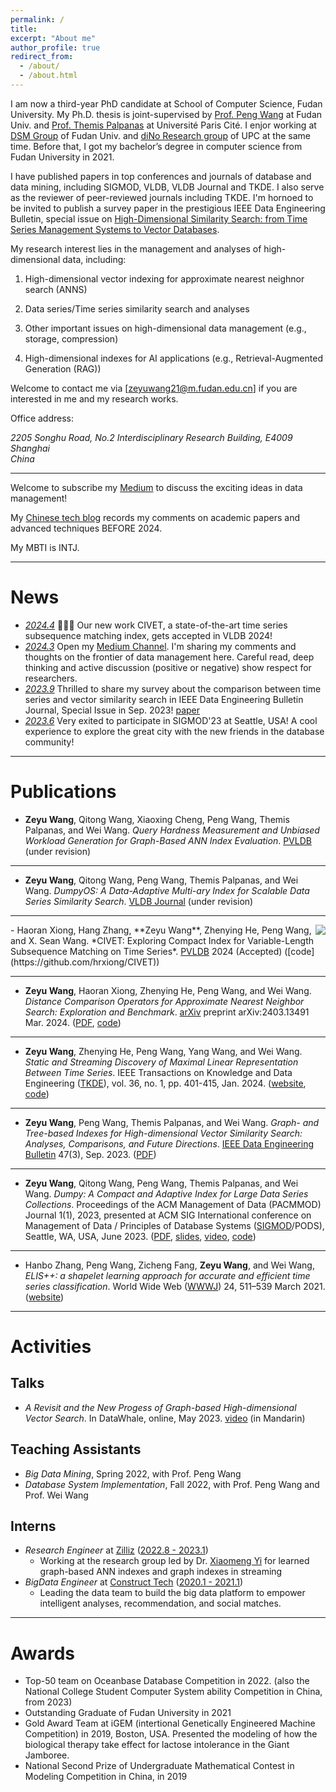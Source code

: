 ```yaml
---
permalink: /
title: 
excerpt: "About me"
author_profile: true
redirect_from: 
  - /about/
  - /about.html
---
```


<!-- # Bio -->

I am now a third-year PhD candidate at School of Computer Science, Fudan University.
My Ph.D. thesis is joint-supervised by [Prof. Peng Wang](https://pengwang511.github.io/project.html) at Fudan Univ. and [Prof. Themis Palpanas](https://helios2.mi.parisdescartes.fr/~themisp/) at Université Paris Cité.
I enjor working at [DSM Group](https://github.com/DSM-fudan) of Fudan Univ. and [diNo Research group](https://dino.mi.parisdescartes.fr/) of UPC at the same time.
Before that, I got my bachelor’s degree in computer science from Fudan University in 2021.

I have published papers in top conferences and journals of database and data mining, including SIGMOD, VLDB, VLDB Journal and TKDE. I also serve as the reviewer of peer-reviewed journals including TKDE. 
I'm hornoed to be invited to publish a survey paper in the prestigious IEEE Data Engineering Bulletin, special issue on [High-Dimensional Similarity Search: from Time Series Management Systems to Vector Databases](http://sites.computer.org/debull/A23sept/issue1.htm).

My research interest lies in the management and analyses of high-dimensional data, including:

1) High-dimensional vector indexing for approximate nearest neighnor search (ANNS)

2) Data series/Time series similarity search and analyses

3) Other important issues on high-dimensional data management (e.g., storage, compression)

4) High-dimensional indexes for AI applications (e.g., Retrieval-Augmented Generation (RAG))

Welcome to contact me via [zeyuwang21@m.fudan.edu.cn] if you are interested in me and my research works.

Office address: 
<address>
  2205 Songhu Road, No.2 Interdisciplinary Research Building, E4009 <br /> Shanghai <br /> China
</address>

---

Welcome to subscribe my [Medium](https://medium.com/@caucherw) to discuss the exciting ideas in data management!

My [Chinese tech blog](https://www.jianshu.com/u/d015902c6d09) records my comments on academic papers and advanced techniques BEFORE 2024.

My MBTI is INTJ.

---


# News

- *<u>2024.4</u>* 🎉🎉🎉 Our new work CIVET, a state-of-the-art time series subsequence matching index, gets accepted in VLDB 2024!
- *<u>2024.3</u>* Open my [Medium Channel](https://medium.com/@caucherw). I'm sharing my comments and thoughts on the frontier of data management here. Careful read, deep thinking and active discussion (positive or negative) show respect for researchers.
- *<u>2023.9</u>* Thrilled to share my survey about the comparison between time series and vector similarity search in IEEE Data Engineering Bulletin Journal, Special Issue in Sep. 2023! [paper](http://sites.computer.org/debull/A23sept/p3.pdf)
- *<u>2023.6</u>* Very exited to participate in SIGMOD'23 at Seattle, USA! A cool experience to explore the great city with the new friends in the database community! 

---

# Publications

- **Zeyu Wang**, Qitong Wang, Xiaoxing Cheng, Peng Wang, Themis Palpanas, and Wei Wang. *Query Hardness Measurement and Unbiased Workload Generation for Graph-Based ANN Index Evaluation*. <u>PVLDB</u> (under revision)

---

- **Zeyu Wang**, Qitong Wang, Peng Wang, Themis Palpanas, and Wei Wang. *DumpyOS: A Data-Adaptive Multi-ary Index for Scalable Data Series Similarity Search*. <u>VLDB Journal</u> (under revision)

---

<img align="right" src="/images/500x300.png"/>
- Haoran Xiong, Hang Zhang, **Zeyu Wang**, Zhenying He, Peng Wang, and X. Sean Wang. *CIVET: Exploring Compact Index for Variable-Length Subsequence Matching on Time Series*. <u>PVLDB</u> 2024 (Accepted) ([code](https://github.com/hrxiong/CIVET)) 


---

- **Zeyu Wang**, Haoran Xiong, Zhenying He, Peng Wang, and Wei Wang. *Distance Comparison Operators for Approximate Nearest Neighbor Search: Exploration and Benchmark*. <u>arXiv</u> preprint arXiv:2403.13491 Mar. 2024. ([PDF](https://arxiv.org/pdf/2403.13491.pdf), [code](https://github.com/CaucherWang/Fudist))

---

- **Zeyu Wang**, Zhenying He, Peng Wang, Yang Wang, and Wei Wang. *Static and Streaming Discovery of Maximal Linear Representation Between Time Series*. IEEE Transactions on Knowledge and Data Engineering (<u>TKDE</u>), vol. 36, no. 1, pp. 401-415, Jan. 2024. ([website](https://ieeexplore.ieee.org/abstract/document/10155259), [code](https://github.com/DSM-fudan/LR-miner))

---

- **Zeyu Wang**, Peng Wang, Themis Palpanas, and Wei Wang. *Graph- and Tree-based Indexes for High-dimensional Vector Similarity Search: Analyses, Comparisons, and Future Directions*. <u>IEEE Data Engineering Bulletin</u> 47(3), Sep. 2023. ([PDF](http://sites.computer.org/debull/A23sept/p3.pdf))

---

- **Zeyu Wang**, Qitong Wang, Peng Wang, Themis Palpanas, and Wei Wang. *Dumpy: A Compact and Adaptive Index for Large Data Series Collections*. Proceedings of the ACM Management of Data (PACMMOD) Journal 1(1), 2023, presented at ACM SIG International conference on Management of Data / Principles of Database Systems (<u>SIGMOD</u>/PODS), Seattle, WA, USA, June 2023. ([PDF](https://helios2.mi.parisdescartes.fr/~themisp/publications/sigmod23-dumpy.pdf), [slides](https://helios2.mi.parisdescartes.fr/~themisp/publications/sigmod23-dumpy-slides.pdf), [video](https://files.atypon.com/acm/99f6febc21ad6c5a979f504caf188d9a), [code](https://github.com/DSM-fudan/Dumpy))

---

- Hanbo Zhang, Peng Wang, Zicheng Fang, **Zeyu Wang**, and Wei Wang, *ELIS++: a shapelet learning approach for accurate and efficient time series classification*. World Wide Web (<u>WWWJ</u>) 24, 511–539 March 2021. ([website](https://link.springer.com/article/10.1007/s11280-020-00856-1))

---

# Activities

## Talks

- *A Revisit and the New Progess of Graph-based High-dimensional Vector Search*. In DataWhale, online, May 2023. [video](https://www.bilibili.com/video/BV1xk4y1i7Um/?share_source=copy_web&vd_source=886f9cce80c2c25431ff33e1d092d984) (in Mandarin)


## Teaching Assistants

- *Big Data Mining*, Spring 2022, with Prof. Peng Wang
- *Database System Implementation*, Fall 2022, with Prof. Peng Wang and Prof. Wei Wang

## Interns

- *Research Engineer* at [Zilliz](https://zilliz.com/) (<u>2022.8 - 2023.1</u>)
  - Working at the research group led by Dr. [Xiaomeng Yi](https://scholar.google.com/citations?user=j9GZDm8AAAAJ&hl=en) for learned graph-based ANN indexes and graph indexes in streaming 
- *BigData Engineer* at [Construct Tech](https://www.litatom.com/#/) (<u>2020.1 - 2021.1</u>)
  - Leading the data team to build the big data platform to empower intelligent analyses, recommendation, and social matches.

---

# Awards

- Top-50 team on Oceanbase Database Competition in 2022. (also the National College Student Computer System ability Competition in China, from 2023)
- Outstanding Graduate of Fudan University in 2021
- Gold Award Team at iGEM (intertional Genetically Engineered Machine Competition) in 2019, Boston, USA. Presented the modeling of how the biological therapy take effect for lactose intolerance in the Giant Jamboree.
- National Second Prize of Undergraduate Mathematical Contest in Modeling Competition in China, in 2019
